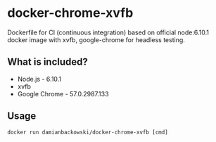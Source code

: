 # docker-chrome-xvfb

Dockerfile for CI (continuous integration) based on official node:6.10.1 docker image with xvfb, google-chrome for headless testing.

## What is included?

* Node.js - 6.10.1
* xvfb
* Google Chrome - 57.0.2987.133

## Usage 

```
docker run damianbackowski/docker-chrome-xvfb [cmd]
```